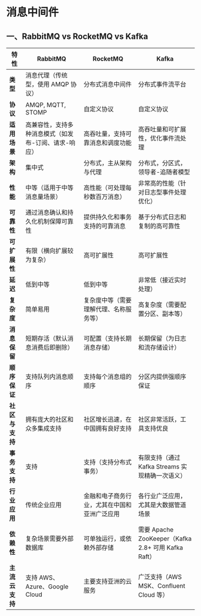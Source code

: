 # 消息中间件

## 一、RabbitMQ vs RocketMQ vs Kafka

| 特性        | RabbitMQ                    | RocketMQ               | Kafka                                         |
|-----------|-----------------------------|------------------------|-----------------------------------------------|
| **类型**    | 消息代理（传统型，使用 AMQP 协议）        | 分布式消息中间件               | 分布式事件流平台                                      |
| **协议**    | AMQP, MQTT, STOMP           | 自定义协议                  | 自定义协议                                         |
| **适用场景**  | 高兼容性，支持多种消息模式（如发布-订阅、请求-响应） | 高吞吐量，支持可靠消息和调度功能       | 高吞吐量和可扩展性，优化事件流处理                             |
| **架构**    | 集中式                         | 分布式，主从架构与代理            | 分布式，分区式，领导者-追随者模型                             |
| **性能**    | 中等（适用于中等消息量场景）              | 高性能（可处理每秒数百万消息）        | 非常高的性能（针对日志型事件处理优化）                           |
| **可靠性**   | 通过消息确认和持久化机制保障可靠性           | 提供持久化和事务支持的可靠消息        | 基于分布式日志和复制的高可靠性                               |
| **可扩展性**  | 有限（横向扩展较为复杂）                | 高可扩展性                  | 高可扩展性                                         |
| **延迟**    | 低到中等                        | 低到中等                   | 非常低（接近实时处理）                                   |
| **复杂度**   | 简单易用                        | 复杂度中等（需要理解代理、名称服务等）    | 高复杂度（需要配置分区、副本等）                              |
| **消息保留**  | 短期存活（默认消息消费后即删除）            | 可配置（支持长期消息存储）          | 长期保留（为日志和流存储设计）                               |
| **顺序保证**  | 支持队列内消息顺序                   | 支持每个消息组的顺序             | 分区内提供强顺序保证                                    |
| **社区与支持** | 拥有庞大的社区和众多集成支持              | 社区增长迅速，在中国拥有良好支持       | 社区非常活跃，工具支持优良                                 |
| **事务支持**  | 支持                          | 支持（支持分布式事务）            | 有限支持（通过 Kafka Streams 实现精确一次语义）               |
| **行业应用**  | 传统企业应用                      | 金融和电子商务行业，尤其在中国和亚洲广泛应用 | 各行业广泛应用，尤其是大数据管道场景                            |
| **依赖性**   | 复杂场景需要外部数据库                 | 可单独运行，或依赖外部存储          | 需要 Apache ZooKeeper（Kafka 2.8+ 可用 Kafka Raft） |
| **主流云支持** | 支持 AWS、Azure、Google Cloud   | 主要支持亚洲的云服务             | 广泛支持（AWS MSK、Confluent Cloud 等）               |

